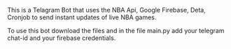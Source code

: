 This is a Telagram Bot that uses the NBA Api, Google Firebase, Deta, Cronjob to send instant updates of live NBA games.

To use this bot download the files and in the file main.py add your telegram chat-id and your firebase credentials.
